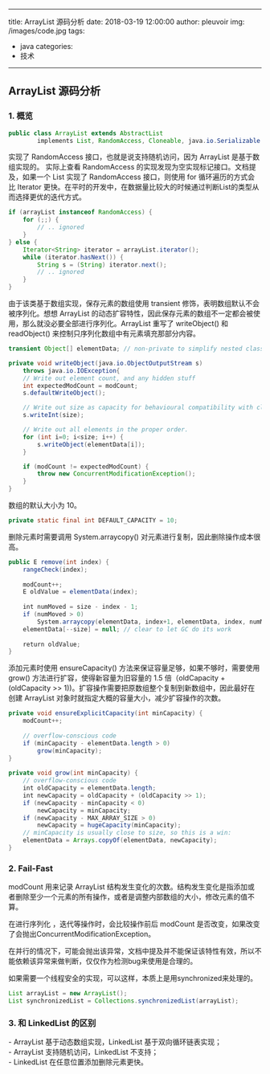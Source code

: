 
---
title: ArrayList 源码分析
date: 2018-03-19 12:00:00
author: pleuvoir
img: /images/code.jpg
tags:
  - java
categories:
  - 技术
---

## ArrayList 源码分析  
  
### 1. 概览  

```java  
public class ArrayList extends AbstractList  
        implements List, RandomAccess, Cloneable, java.io.Serializable  
```
  
实现了 RandomAccess 接口，也就是说支持随机访问，因为 ArrayList 是基于数组实现的。 实际上查看 RandomAccess 的实现发现为空实现标记接口。文档提及，如果一个 List 实现了 RandomAccess 接口，则使用 for 循环遍历的方式会比 Iterator 更快。在平时的开发中，在数据量比较大的时候通过判断List的类型从而选择更优的迭代方式。
  
```java
if (arrayList instanceof RandomAccess) {
	for (;;) {
		// .. ignored
	}
} else {
	Iterator<String> iterator = arrayList.iterator();
	while (iterator.hasNext()) {
		String s = (String) iterator.next();
		// .. ignored
	}
}
```

由于该类基于数组实现，保存元素的数组使用 transient 修饰，表明数组默认不会被序列化。想想 ArrayList 的动态扩容特性，因此保存元素的数组不一定都会被使用，那么就没必要全部进行序列化。ArrayList 重写了 writeObject() 和 readObject() 来控制只序列化数组中有元素填充那部分内容。  
  
```java  
transient Object[] elementData; // non-private to simplify nested class access  
```  

```java
private void writeObject(java.io.ObjectOutputStream s)
    throws java.io.IOException{
    // Write out element count, and any hidden stuff
    int expectedModCount = modCount;
    s.defaultWriteObject();

    // Write out size as capacity for behavioural compatibility with clone()
    s.writeInt(size);

    // Write out all elements in the proper order.
    for (int i=0; i<size; i++) {
        s.writeObject(elementData[i]);
    }

    if (modCount != expectedModCount) {
        throw new ConcurrentModificationException();
    }
}
```


数组的默认大小为 10。  
  
```java  
private static final int DEFAULT_CAPACITY = 10;  
```  
  
删除元素时需要调用 System.arraycopy() 对元素进行复制，因此删除操作成本很高。  
  
```java  
public E remove(int index) {  
    rangeCheck(index);  
  
    modCount++;  
    E oldValue = elementData(index);  
  
    int numMoved = size - index - 1;  
    if (numMoved > 0)  
        System.arraycopy(elementData, index+1, elementData, index, numMoved);  
    elementData[--size] = null; // clear to let GC do its work  
  
    return oldValue;  
}  
```  
  
添加元素时使用 ensureCapacity() 方法来保证容量足够，如果不够时，需要使用 grow() 方法进行扩容，使得新容量为旧容量的 1.5 倍（oldCapacity + (oldCapacity >> 1))。扩容操作需要把原数组整个复制到新数组中，因此最好在创建 ArrayList 对象时就指定大概的容量大小，减少扩容操作的次数。  
  
```java  
private void ensureExplicitCapacity(int minCapacity) {  
    modCount++;  
  
    // overflow-conscious code  
    if (minCapacity - elementData.length > 0)  
        grow(minCapacity);  
}  
  
private void grow(int minCapacity) {  
    // overflow-conscious code  
    int oldCapacity = elementData.length;  
    int newCapacity = oldCapacity + (oldCapacity >> 1);  
    if (newCapacity - minCapacity < 0)  
        newCapacity = minCapacity;  
    if (newCapacity - MAX_ARRAY_SIZE > 0)  
        newCapacity = hugeCapacity(minCapacity);  
    // minCapacity is usually close to size, so this is a win:  
    elementData = Arrays.copyOf(elementData, newCapacity);  
}  
```  
  
### 2. Fail-Fast  
  
modCount 用来记录 ArrayList 结构发生变化的次数。结构发生变化是指添加或者删除至少一个元素的所有操作，或者是调整内部数组的大小，修改元素的值不算。    
  
在进行序列化 ，迭代等操作时，会比较操作前后 modCount 是否改变，如果改变了会抛出ConcurrentModificationException。   

在并行的情况下，可能会抛出该异常，文档中提及并不能保证该特性有效，所以不能依赖该异常来做判断，仅仅作为检测bug来使用是合理的。  
  
如果需要一个线程安全的实现，可以这样，本质上是用synchronized来处理的。  
  
```java  
List arrayList = new ArrayList();  
List synchronizedList = Collections.synchronizedList(arrayList);  
``` 

### 3. 和 LinkedList 的区别  
  
- ArrayList 基于动态数组实现，LinkedList 基于双向循环链表实现；  
- ArrayList 支持随机访问，LinkedList 不支持；  
- LinkedList 在任意位置添加删除元素更快。